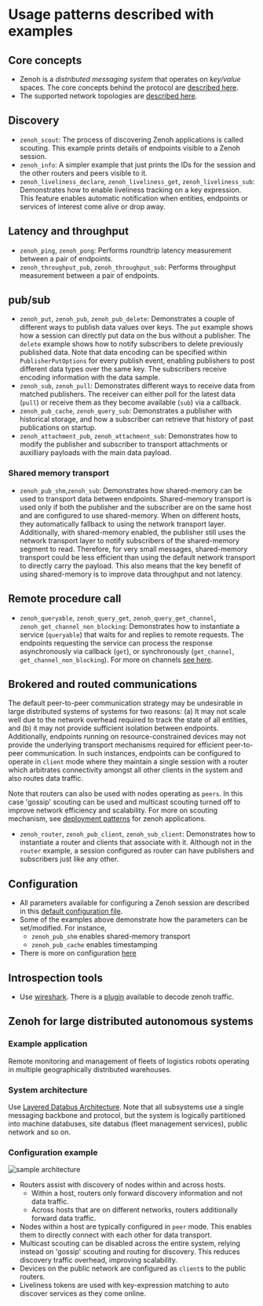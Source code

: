 # Usage patterns described with examples

## Core concepts

- Zenoh is a _distributed messaging system_ that operates on _key/value_ spaces. The core concepts behind the protocol are [described here](https://zenoh.io/docs/manual/abstractions/).
- The supported network topologies are [described here](https://zenoh.io/docs/getting-started/deployment/).

## Discovery

- `zenoh_scout`: The process of discovering Zenoh applications is called scouting. This example prints details of endpoints visible to a Zenoh session.
- `zenoh_info`: A simpler example that just prints the IDs for the session and the other routers and peers visible to it.
- `zenoh_liveliness_declare`, `zenoh_liveliness_get`, `zenoh_liveliness_sub`: Demonstrates how to enable liveliness tracking on a key expression. This feature enables automatic notification when entities, endpoints or services of interest come alive or drop away.

## Latency and throughput

- `zenoh_ping`, `zenoh_pong`: Performs roundtrip latency measurement between a pair of endpoints.
- `zenoh_throughput_pub`, `zenoh_throughput_sub`: Performs throughput measurement between a pair of endpoints.

## pub/sub

- `zenoh_put`, `zenoh_pub`, `zenoh_pub_delete`: Demonstrates a couple of different ways to publish data values over keys. The `put` example shows how a session can directly put data on the bus without a publisher. The `delete` example shows how to notify subscribers to delete previously published data. Note that data encoding can be specified within `PublisherPutOptions` for every publish event, enabling publishers to post different data types over the same key. The subscribers receive encoding information with the data sample.
- `zenoh_sub`, `zenoh_pull`: Demonstrates different ways to receive data from matched publishers. The receiver can either poll for the latest data (`pull`) or receive them as they become available (`sub`) via a callback.
- `zenoh_pub_cache`, `zenoh_query_sub`: Demonstrates a publisher with historical storage, and how a subscriber can retrieve that history of past publications on startup.
- `zenoh_attachment_pub`, `zenoh_attachment_sub`: Demonstrates how to modify the publisher and subscriber to transport attachments or auxilliary payloads with the main data payload.

### Shared memory transport

- `zenoh_pub_shm`,`zenoh_sub`: Demonstrates how shared-memory can be used to transport data between endpoints. Shared-memory transport is used only if both the publisher and the subscriber are on the same host and are configured to use shared-memory. When on different hosts, they automatically fallback to using the network transport layer. Additionally, with shared-memory enabled, the publisher still uses the network transport layer to notify subscribers of the shared-memory segment to read. Therefore, for very small messages, shared-memory transport could be less efficient than using the default network transport to directly carry the payload. This also means that the key benefit of using shared-memory is to improve data throughput and not latency.

## Remote procedure call

- `zenoh_queryable`, `zenoh_query_get`, `zenoh_query_get_channel`, `zenoh_get_channel_non_blocking`: Demonstrates how to instantiate a service (`queryable`) that waits for and replies to remote requests. The endpoints requesting the service can process the response asynchronously via callback (`get`), or synchronously (`get_channel`, `get_channel_non_blocking`). For more on channels [see here](https://zenoh-cpp.readthedocs.io/en/latest/channels.html).

## Brokered and routed communications

The default peer-to-peer communication strategy may be undesirable in large distributed systems of systems for two reasons: (a) It may not scale well due to the network overhead required to track the state of all entities, and (b) it may not provide sufficient isolation between endpoints. Additionally, endpoints running on resource-constrained devices may not provide the underlying transport mechanisms required for efficient peer-to-peer communication. In such instances, endpoints can be configured to operate in `client` mode where they maintain a single session with a router which arbitrates connectivity amongst all other clients in the system and also routes data traffic.

Note that routers can also be used with nodes operating as `peers`. In this case 'gossip' scouting can be used and multicast scouting turned off to improve network efficiency and scalability. For more on scouting mechanism, see [deployment patterns](https://zenoh.io/docs/getting-started/deployment/) for zenoh applications.

- `zenoh_router`, `zenoh_pub_client`, `zenoh_sub_client`: Demonstrates how to instantiate a router and clients that associate with it. Although not in the `router` example, a session configured as router can have publishers and subscribers just like any other.

## Configuration

- All parameters available for configuring a Zenoh session are described in this [default configuration file](https://github.com/eclipse-zenoh/zenoh/blob/master/DEFAULT_CONFIG.json5).
- Some of the examples above demonstrate how the parameters can be set/modified. For instance,
  - `zenoh_pub_shm` enables shared-memory transport
  - `zenoh_pub_cache` enables timestamping
- There is more on configuration [here](https://zenoh.io/docs/manual/configuration/)

## Introspection tools

- Use [wireshark](https://www.wireshark.org/). There is a [plugin](https://github.com/ZettaScaleLabs/zenoh-dissector) available to decode zenoh traffic.

## Zenoh for large distributed autonomous systems

### Example application

Remote monitoring and management of fleets of logistics robots operating in multiple geographically distributed warehouses.

### System architecture

Use [Layered Databus Architecture](https://github.com/cvilas/guidance/blob/main/process/lda.md). Note that all subsystems use a single messaging backbone and protocol, but the system is logically partitioned into machine databuses, site databus (fleet management services), public network and so on.

### Configuration example

![sample architecture](../docs/media/sample_arch.png)

- Routers assist with discovery of nodes within and across hosts.
  - Within a host, routers only forward discovery information and not data traffic.
  - Across hosts that are on different networks, routers additionally forward data traffic.
- Nodes within a host are typically configured in `peer` mode. This enables them to directly connect with each other for data transport. 
- Multicast scouting can be disabled across the entire system, relying instead on 'gossip' scouting and routing for discovery. This reduces discovery traffic overhead, improving scalability.
- Devices on the public network are configured as `client`s to the public routers.
- Liveliness tokens are used with key-expression matching to auto discover services as they come online.
